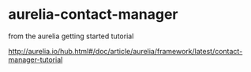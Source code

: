 # aurelia-contact-manager
from the aurelia getting started tutorial

http://aurelia.io/hub.html#/doc/article/aurelia/framework/latest/contact-manager-tutorial
